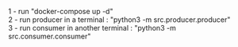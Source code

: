 1 - run "docker-compose up -d" <br>
2 - run producer in a terminal : "python3 -m src.producer.producer" <br>
3 - run consumer in another terminal : "python3 -m src.consumer.consumer"

